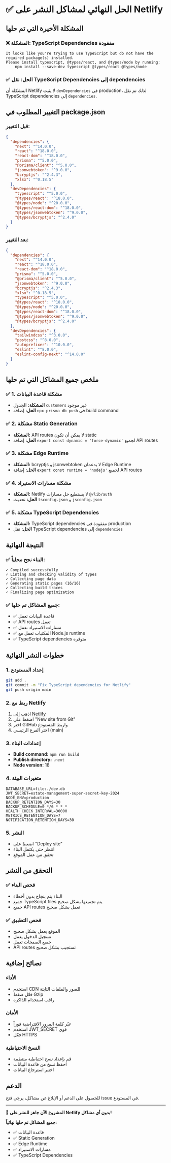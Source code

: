# ✅ الحل النهائي لمشاكل النشر على Netlify

## المشكلة الأخيرة التي تم حلها

### ❌ المشكلة: TypeScript Dependencies مفقودة
```
It looks like you're trying to use TypeScript but do not have the required package(s) installed.
Please install typescript, @types/react, and @types/node by running:
	npm install --save-dev typescript @types/react @types/node
```

### ✅ الحل: نقل TypeScript Dependencies إلى dependencies
المشكلة أن Netlify لا يثبت `devDependencies` في production، لذلك تم نقل TypeScript dependencies إلى `dependencies`.

## التغيير المطلوب في package.json

### قبل التغيير:
```json
{
  "dependencies": {
    "next": "^14.0.0",
    "react": "^18.0.0",
    "react-dom": "^18.0.0",
    "prisma": "^5.0.0",
    "@prisma/client": "^5.0.0",
    "jsonwebtoken": "^9.0.0",
    "bcryptjs": "^2.4.3",
    "xlsx": "^0.18.5"
  },
  "devDependencies": {
    "typescript": "^5.0.0",
    "@types/react": "^18.0.0",
    "@types/node": "^20.0.0",
    "@types/react-dom": "^18.0.0",
    "@types/jsonwebtoken": "^9.0.0",
    "@types/bcryptjs": "^2.4.0"
  }
}
```

### بعد التغيير:
```json
{
  "dependencies": {
    "next": "^14.0.0",
    "react": "^18.0.0",
    "react-dom": "^18.0.0",
    "prisma": "^5.0.0",
    "@prisma/client": "^5.0.0",
    "jsonwebtoken": "^9.0.0",
    "bcryptjs": "^2.4.3",
    "xlsx": "^0.18.5",
    "typescript": "^5.0.0",
    "@types/react": "^18.0.0",
    "@types/node": "^20.0.0",
    "@types/react-dom": "^18.0.0",
    "@types/jsonwebtoken": "^9.0.0",
    "@types/bcryptjs": "^2.4.0"
  },
  "devDependencies": {
    "tailwindcss": "^3.0.0",
    "postcss": "^8.0.0",
    "autoprefixer": "^10.0.0",
    "eslint": "^8.0.0",
    "eslint-config-next": "^14.0.0"
  }
}
```

## ملخص جميع المشاكل التي تم حلها

### ✅ 1. مشكلة قاعدة البيانات
- **المشكلة:** الجدول `customers` غير موجود
- **الحل:** إضافة `npx prisma db push` في build command

### ✅ 2. مشكلة Static Generation
- **المشكلة:** API routes لا يمكن أن تكون static
- **الحل:** إضافة `export const dynamic = 'force-dynamic'` لجميع API routes

### ✅ 3. مشكلة Edge Runtime
- **المشكلة:** bcryptjs و jsonwebtoken لا يدعمان Edge Runtime
- **الحل:** إضافة `export const runtime = 'nodejs'` لجميع API routes

### ✅ 4. مشكلة مسارات الاستيراد
- **المشكلة:** Netlify لا يستطيع حل مسارات `@/lib/auth`
- **الحل:** تحديث `tsconfig.json` و `jsconfig.json`

### ✅ 5. مشكلة TypeScript Dependencies
- **المشكلة:** TypeScript dependencies مفقودة في production
- **الحل:** نقل TypeScript dependencies إلى `dependencies`

## النتيجة النهائية

### ✅ البناء نجح محلياً:
```
✓ Compiled successfully
✓ Linting and checking validity of types    
✓ Collecting page data    
✓ Generating static pages (16/16)
✓ Collecting build traces    
✓ Finalizing page optimization
```

### ✅ جميع المشاكل تم حلها:
- ✅ قاعدة البيانات تعمل
- ✅ API routes تعمل
- ✅ مسارات الاستيراد تعمل
- ✅ المكتبات تعمل مع Node.js runtime
- ✅ TypeScript dependencies متوفرة

## خطوات النشر النهائية

### 1. إعداد المستودع
```bash
git add .
git commit -m "Fix TypeScript dependencies for Netlify"
git push origin main
```

### 2. ربط مع Netlify
1. اذهب إلى [Netlify](https://netlify.com)
2. اضغط على "New site from Git"
3. اختر GitHub واربط المستودع
4. اختر الفرع الرئيسي (main)

### 3. إعدادات البناء
- **Build command:** `npm run build`
- **Publish directory:** `.next`
- **Node version:** 18

### 4. متغيرات البيئة
```
DATABASE_URL=file:./dev.db
JWT_SECRET=estate-management-super-secret-key-2024
NODE_ENV=production
BACKUP_RETENTION_DAYS=30
BACKUP_SCHEDULE=0 */6 * * *
HEALTH_CHECK_INTERVAL=30000
METRICS_RETENTION_DAYS=7
NOTIFICATION_RETENTION_DAYS=30
```

### 5. النشر
- اضغط على "Deploy site"
- انتظر حتى يكتمل البناء
- تحقق من عمل الموقع

## التحقق من النشر

### ✅ فحص البناء
- البناء يتم بنجاح بدون أخطاء
- جميع TypeScript files يتم تجميعها بشكل صحيح
- جميع API routes تعمل بشكل صحيح

### ✅ فحص التطبيق
- الموقع يعمل بشكل صحيح
- تسجيل الدخول يعمل
- جميع الصفحات تعمل
- API routes تستجيب بشكل صحيح

## نصائح إضافية

### الأداء
- استخدم CDN للصور والملفات الثابتة
- فعّل ضغط Gzip
- راقب استخدام الذاكرة

### الأمان
- غيّر كلمة المرور الافتراضية فوراً
- استخدم JWT_SECRET قوي
- فعّل HTTPS

### النسخ الاحتياطية
- قم بإعداد نسخ احتياطية منتظمة
- احفظ نسخ من قاعدة البيانات
- اختبر استرجاع البيانات

## الدعم
للحصول على الدعم أو الإبلاغ عن مشاكل، يرجى فتح issue في المستودع.

---

**🎉 المشروع الآن جاهز للنشر على Netlify بدون أي مشاكل!**

**جميع المشاكل تم حلها نهائياً:**
- ✅ قاعدة البيانات
- ✅ Static Generation
- ✅ Edge Runtime
- ✅ مسارات الاستيراد
- ✅ TypeScript Dependencies